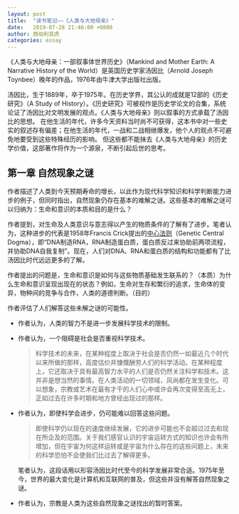 ```yaml
---
layout: post
title:  "读书笔记——《人类与大地母亲》"
date:   2019-07-28 21:46:00 +0800
author: 西伯利亚虎
categories: essay
---
```


《人类与大地母亲：一部叙事体世界历史》（Mankind and Mother Earth: A Narrative History of the World）是英国历史学家汤因比（Arnold Joseph Toynbee）晚年的作品，1976年由牛津大学出版社出版。

汤因比，生于1889年，卒于1975年。在历史学界，其公认的成就是12部的《历史研究》（A Study of History）。《历史研究》可被视作是历史学论文的合集，系统论证了汤因比对文明发展的观点。《人类与大地母亲》则以叙事的方式承载了汤因比的思想。
在他生活的年代，许多今天资料当时尚不可获得，这本书中对一些史实的叙述存有偏差；在他生活的年代，一战和二战相继爆发，他个人的观点不可避免地要受到这些特殊经历的影响。
但这些都不能抹去《人类与大地母亲》的历史学价值，这部著作将作为一个源泉，不断引起后世的思考。

## 第一章 自然现象之谜

作者描述了人类到今天预期寿命的增长，以此作为现代科学知识和科学判断能力进步的例子，但同时指出，自然现象仍存在基本的难解之谜。这些基本的难解之谜可以归纳为：生命和意识的本质和目的是什么？

作者提到，对生命及人类意识与意志得以产生的物质条件的了解有了进步。笔者认为，这种进步的代表是1958年Francis Crick提出的[中心法则](https://baike.baidu.com/item/%E4%B8%AD%E5%BF%83%E6%B3%95%E5%88%99)（Genetic Central Dogma），即“DNA制造RNA，RNA制造蛋白质，蛋白质反过来协助前两项流程，并协助DNA自我复制”。现在，人们对DNA、RNA和蛋白质的结构和功能都有了比汤因比时代远远更多的了解。

作者提出的问题是，生命和意识是如何与这些物质基础发生联系的？（本质）为什么生命和意识呈现出现在的状态？例如，生命对生存和繁衍的追求，生命体的变异，物种间的竞争与合作，人类的道德判断。（目的）

作者评估了人们解答这些未解之谜的可能性。
- 作者认为，人类的智力不是进一步发展科学技术的限制。
- 作者认为，一个阻碍是社会是否重视科学技术。

  > 科学技术的未来，在某种程度上取决于社会是否仍然一如最近几个时代以来所做的那样，高度估价并慷慨酬劳人们的科学活动。在某种程度上，它还取决于具有最高智力水平的人们是否仍然关注科学和技术。这并非是想当然的事情。在人类活动的一切领域，风尚都在发生变化。可以想象，宗教或艺术在最有才干的人们心中或许会再次变得至高无上，正如过去在许多时期和地方曾经出现过的那样。

- 作者认为，即使科学会进步，仍可能难以回答这些问题。

  > 即使科学仍以现在的速度继续发展，它的进步可能也不会超过过去和现在所企及的范围。关于我们感官认识的宇宙运转方式的知识也许会有所增加，但在宇宙为何这样运转或是宇宙为什么存在的这些问题上，未来的科学恐怕不会使我们比过去了解得更多。

  笔者认为，这段话用以形容汤因比时代至今的科学发展非常合适。1975年至今，世界的最大变化是计算机和互联网的普及，但这些并没有解答自然现象之谜。

- 作者认为，宗教是人类为这些自然现象之谜找出的暂时答案。

